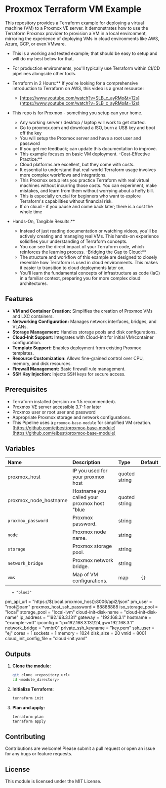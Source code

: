 
# Proxmox Terraform VM Example 
This repository provides a Terraform example for deploying a virtual machine (VM) to a Proxmox VE server. It demonstrates how to use the Terraform Proxmox provider to provision a VM in a local environment, mirroring the experience of deploying VMs in cloud environments like AWS, Azure, GCP, or even VMware.

- This is a working and tested example; that should be easy to setup and will do my best below for that.
- For production environments, you'll typically use Terraform within CI/CD pipelines alongside other tools.

- Terraform in 2 Hours:** If you're looking for a comprehensive introduction to Terraform on AWS, this video is a great resource:
    * [https://www.youtube.com/watch?v=SLB_c_ayRMo&t=12s](https://www.youtube.com/watch?v=SLB_c_ayRMo&t=12s)
- This repo is for Proxmox - something you setup can your home.
    * Any working server / desktop / laptop will work to get started.
    * Go to proxmox.com and download a ISO, burn a USB key and boot off the key
    * You will setup the Proxmox server and have a root user and password
    * If you get me feedback; can update this documentation to improve.
    * This example focuses on basic VM deployment.
-Cost-Effective Practice:**
    * Cloud platforms are excellent, but they come with costs.
    * It essential to understand that real-world Terraform usage involves more complex workflows and integrations.
    * This Proxmox setup lets you practice Terraform with real virtual machines without incurring those costs. You can experiment, make mistakes, and learn from them without worrying about a hefty bill.
    * This is especially crucial for beginners who want to explore Terraform's capabilities without financial risk.
    * If on cloud - if you pause and come back later; there is a cost the whole time 
- Hands-On, Tangible Results:**
    * Instead of just reading documentation or watching videos, you'll be actively creating and managing real VMs. This hands-on experience solidifies your understanding of Terraform concepts.
    * You can see the direct impact of your Terraform code, which reinforces the learning process.
-Bridging the Gap to Cloud:**
    * The structure and workflow of this example are designed to closely resemble how Terraform is used in cloud environments. This makes it easier to transition to cloud deployments later on.
    * You'll learn the fundamental concepts of infrastructure as code (IaC) in a familiar context, preparing you for more complex cloud architectures.

## Features

* **VM and Container Creation:** Simplifies the creation of Proxmox VMs and LXC containers.
* **Networking Configuration:** Manages network interfaces, bridges, and VLANs.
* **Storage Management:** Handles storage pools and disk configurations.
* **Cloud-Init Support:** Integrates with Cloud-Init for initial VM/container configuration.
* **Template Support:** Enables deployment from existing Proxmox templates.
* **Resource Customization:** Allows fine-grained control over CPU, memory, and disk resources.
* **Firewall Management:** Basic firewall rule management.
* **SSH Key Injection:** Injects SSH keys for secure access.

## Prerequisites

- Terraform installed (version >= 1.5 recommended).
- Proxmox VE server accessible 3.7-1 or later
- Proxmox user or root user and password
- Appropriate Proxmox storage and network configurations.
- This Pipeline uses a `proxmox-base-module` for simplified VM creation. 
[https://github.com/ejbest/proxmox-base-module](https://github.com/ejbest/proxmox-base-module)

## Variables

| Name                  | Description                                    | Type          | Default | 
| :-------------------- | :--------------------------------------------- | :------------ | :------ |
| proxmox_host          | IP you used for your proxmox host              | quoted string |         |
| proxmox_node_hostname | Hostname you called your proxmox host "blue    | quoted string |         |
| `proxmox_password`  | Proxmox password.                              | string |         | Yes     |
| `node`              | Proxmox node name.                             | string |         | Yes      |
| `storage`           | Proxmox storage pool.                          | string |         | Yes      |
| `network_bridge`    | Proxmox network bridge.                        | string |         | Yes      |
| `vms`               | Map of VM configurations.                      | map    | `{}`    | No       |

       = "blue3"
  pm_api_url                = "https://${local.proxmox_host}:8006/api2/json"
  pm_user                   = "root@pam"
  proxmox_host_ssh_password = 88888888
  iso_storage_pool          = "local"
  storage_pool              = "local-lvm"
  cloud-init-disk-name      = "cloud-init-disk-name"
  ip_address                = "192.168.3.131"
  gateway                   = "192.168.3.1"
  hostname                  = "example-vm1"
  ipconfig                  = "ip=192.168.3.131/24,gw=192.168.3.1"
  network_bridge            = "vmbr0"
  private_ssh_keyname       = "key.pem"
  ssh_user                  = "ej"
  cores                     = 1
  sockets                   = 1
  memory                    = 1024
  disk_size                 = 20
  vmid                      = 8001
  cloud_init_config_file    = "cloud-init.yaml"


## Outputs

1.  **Clone the module:**

    ```bash
    git clone <repository_url>
    cd <module_directory>
    ```

3.  **Initialize Terraform:**

    ```bash
    terraform init
    ```

4.  **Plan and apply:**

    ```bash
    terraform plan
    terraform apply
    ```

## Contributing

Contributions are welcome! Please submit a pull request or open an issue for any bugs or feature requests.

## License

This module is licensed under the MIT License.
